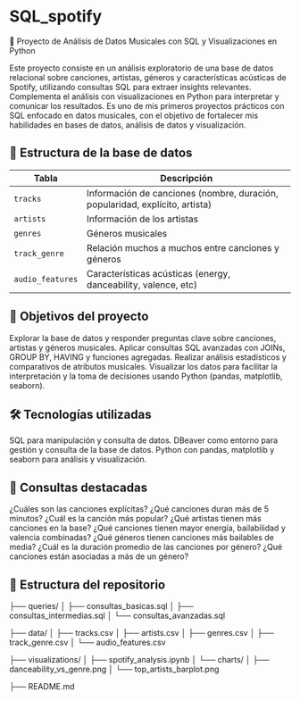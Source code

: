 # SQL_spotify
🎵 Proyecto de Análisis de Datos Musicales con SQL y Visualizaciones en Python

Este proyecto consiste en un análisis exploratorio de una base de datos relacional sobre canciones, artistas, géneros y características acústicas de Spotify, utilizando consultas SQL para extraer insights relevantes. Complementa el análisis con visualizaciones en Python para interpretar y comunicar los resultados. Es uno de mis primeros proyectos prácticos con SQL enfocado en datos musicales, con el objetivo de fortalecer mis habilidades en bases de datos, análisis de datos y visualización.

## 📁 Estructura de la base de datos
| Tabla            | Descripción                                                                  |
| ---------------- | ---------------------------------------------------------------------------- |
| `tracks`         | Información de canciones (nombre, duración, popularidad, explícito, artista) |
| `artists`        | Información de los artistas                                                  |
| `genres`         | Géneros musicales                                                            |
| `track_genre`    | Relación muchos a muchos entre canciones y géneros                           |
| `audio_features` | Características acústicas (energy, danceability, valence, etc)               |


## 🎯 Objetivos del proyecto

Explorar la base de datos y responder preguntas clave sobre canciones, artistas y géneros musicales.
Aplicar consultas SQL avanzadas con JOINs, GROUP BY, HAVING y funciones agregadas.
Realizar análisis estadísticos y comparativos de atributos musicales.
Visualizar los datos para facilitar la interpretación y la toma de decisiones usando Python (pandas, matplotlib, seaborn).

## 🛠️ Tecnologías utilizadas

SQL para manipulación y consulta de datos.
DBeaver como entorno para gestión y consulta de la base de datos.
Python con pandas, matplotlib y seaborn para análisis y visualización.

## 🧠 Consultas destacadas

¿Cuáles son las canciones explícitas?
¿Qué canciones duran más de 5 minutos?
¿Cuál es la canción más popular?
¿Qué artistas tienen más canciones en la base?
¿Qué canciones tienen mayor energía, bailabilidad y valencia combinadas?
¿Qué géneros tienen canciones más bailables de media?
¿Cuál es la duración promedio de las canciones por género?
¿Qué canciones están asociadas a más de un género?

## 📁 Estructura del repositorio

├── queries/
│   ├── consultas_basicas.sql
│   ├── consultas_intermedias.sql
│   └── consultas_avanzadas.sql

├── data/
│   ├── tracks.csv
│   ├── artists.csv
│   ├── genres.csv
│   ├── track_genre.csv
│   └── audio_features.csv

├── visualizations/
│   ├── spotify_analysis.ipynb
│   └── charts/
│       ├── danceability_vs_genre.png
│       └── top_artists_barplot.png

├── README.md

